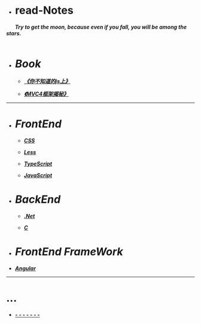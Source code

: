 * # read-Notes 

***&nbsp;&nbsp;&nbsp;&nbsp;&nbsp;&nbsp;&nbsp;Try to get the moon, because even if you fall, you will be among the stars. </br>
 &nbsp;&nbsp;&nbsp;&nbsp;&nbsp;&nbsp;&nbsp;***

- # ***Book***
  - ***[《你不知道的js上》](./book/你不知道的JS上.md)***
  
  - ***[《MVC4框架揭秘》](./book/mvc4.md)***
---

- # ***FrontEnd***

  - ***[CSS](./vedio/css.md)***
  
  - ***[Less](./vedio/less.md)***
  
  - ***[TypeScript](./vedio/typescript.md)***
  
  - ***[JavaScript](./vedio/JavaScript.md)***
  

- # ***BackEnd***

  - ***[.Net](./vedio/.Net.md)***

  - ***[C](####)***


 - # ***FrontEnd FrameWork***
  - ***[Angular](./vedio/Angular.md)***
  
---
# ...

*  ***[- - - - - - -](./work/_question.md)***
